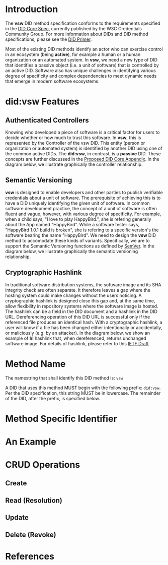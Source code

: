 # Introduction
The **vsw** DID method specification conforms to the requirements specified in the [DID Core Spec](https://w3c.github.io/did-core/),
currently published by the W3C Credentials Community Group.
For more information about DIDs and DID method specifications, please see the [DID Primer](https://w3c-ccg.github.io/did-primer/).

Most of the existing DID methods identify an actor who can exercise control in an ecosystem (being **active**),
for example a human or a human organization or an automated system. In **vsw**, we need a new type of DID that identifies a
passive object (i.e. a unit of software) that is controlled by an active DID. Software also has
unique challenges in identifying various degree of specificity and complex dependencies to meet dynamic needs that emerge in
modern software ecosystems.

# did:vsw Features

## Authenticated Controllers
Knowing who developed a piece of software is a critical factor for users to decide whether or how much
to trust this software. In **vsw**, this is represented by the Controller of the vsw DID. This entity (person
or organization or automated system) is identified by another DID using one of the common active DIDs. The **did:vsw**, in contrast,
is a **passive** DID. These concepts are further discussed in the [Proposed DID Core Appendix](https://github.com/w3c/did-core/issues/373).
In the diagram below, we illustrate graphically the controller relationship.

## Semantic Versioning
**vsw** is designed to enable developers and other parties to publish verifiable credentials about a unit of software.
The prerequisite of achieving this is to have a DID uniquely identifying the given unit of software. In common
software development practice, the concept of a unit of software is often fluent and vague, however,
with various degree of specificity. For example, when a child says, "I love to play HappyBird.", she is refering
generally about the App named "HappyBird". While a software tester says, "HappyBird 1.0.1 build
is broken", she is refering to a specific version's the software bearing the name "HappyBird".
We need to design the **vsw** DID method to accomodate these kinds of variants. Specifically, we are to support
the Semantic Versioning functions as defined by [SemVer](https://semver.org).
In the diagram below, we illustrate graphically the semantic versioning relationship.

## Cryptographic Hashlink
In traditional software distribution systems, the software image and its SHA integrity check are often separate.
It therefore leaves a gap where the hosting system could make changes without the users noticing. A cryptographic hashlink
is designed close this gap and, at the same time, allow flexibility in repository systems where the software image is hosted. 
The hashlink can be a field in the DID document and a hashlink in the DID URL. Dereferencing operation of this DID URL
is successful only if the referenced file produces an identical hash. With a cryptographic hashlink, a user will know if
a file has been changed either intentionally or accidentally, or maliciously (e.g. by an attacker).
In the diagram below, we show an example of **hl** hashlink that, when dereferenced, returns unchanged software image.
For details of hashlink, please refer to this [IETF Draft](https://tools.ietf.org/html/draft-sporny-hashlink-05).

# Method Name
The namestring that shall identify this DID method is: `vsw`

A DID that uses this method MUST begin with the following prefix: `did:vsw`. Per the DID specification, this string MUST be in lowercase. The remainder of the DID, after the prefix, is specified below.

# Method Specific Identifier

# An Example

# CRUD Operations

## Create

## Read (Resolution)

## Update

## Delete (Revoke)

# References
